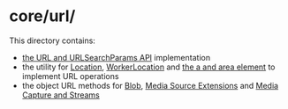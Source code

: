 # core/url/

This directory contains:
- [the URL and URLSearchParams API][1] implementation
- the utility for [Location][2], [WorkerLocation][3] and [the a and area element][4] to implement URL operations
- the object URL methods for [Blob][5], [Media Source Extensions][6] and [Media Capture and Streams][7]

[1]: https://url.spec.whatwg.org/
[2]: https://html.spec.whatwg.org/C/#the-location-interface
[3]: https://html.spec.whatwg.org/C/#worker-locations
[4]: https://html.spec.whatwg.org/C/#api-for-a-and-area-elements
[5]: https://w3c.github.io/FileAPI/#dfn-createObjectURL
[6]: http://w3c.github.io/media-source/#dom-url-createobjecturl
[7]: https://w3c.github.io/mediacapture-main/
